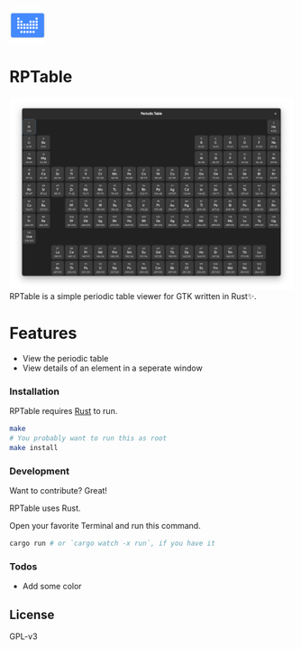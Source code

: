 ![periodic table icon](data/com.pjtsearch.rptable.64.png)
# RPTable
![periodic table screenshot](data/screenshot.png)
RPTable is a simple periodic table viewer for GTK written in Rust:sparkles:. 

# Features
  - View the periodic table
  - View details of an element in a seperate window

### Installation

RPTable requires [Rust](https://www.rust-lang.org/) to run.

```sh
make
# You probably want to run this as root
make install
```

### Development

Want to contribute? Great!

RPTable uses Rust.

Open your favorite Terminal and run this command.

```sh
cargo run # or `cargo watch -x run`, if you have it
```

### Todos

 - Add some color

License
----

GPL-v3
